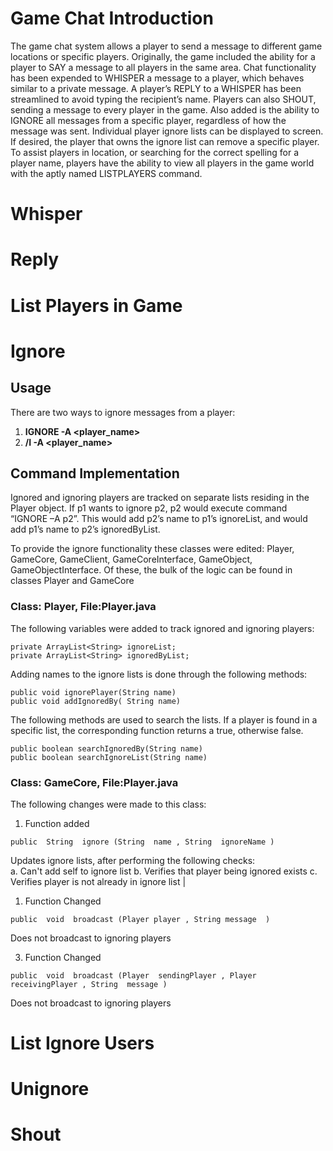# Game Chat Introduction
The game chat system allows a player to send a message to different game locations or specific players. Originally, the game included the ability for a player to SAY a message to all players in the same area. Chat functionality has been expended to WHISPER a message to a player, which behaves similar to a private message. A player’s REPLY to a WHISPER has been streamlined to avoid typing the recipient’s name. Players can also SHOUT, sending a message to every player in the game.
Also added is the ability to IGNORE all messages from a specific player, regardless of how the message was sent. Individual player ignore lists can be displayed to screen. If desired, the player that owns the ignore list can remove a specific player. 
To assist players in location, or searching for the correct spelling for a player name, players have the ability to view all players in the game world with the aptly named LISTPLAYERS command. 


# Whisper

# Reply

# List Players in Game

# Ignore
## Usage
There are two ways to ignore messages from a player:
1. **IGNORE -A <player_name>**
2. **/I -A <player_name>**

## Command Implementation
Ignored and ignoring players are tracked on separate lists residing in the Player object. If p1 wants to ignore p2, p2 would execute command “IGNORE –A p2”. This would add p2’s name to p1’s ignoreList, and would add p1’s name to p2’s ignoredByList. 

To provide the ignore functionality these classes were edited: Player, GameCore, GameClient, GameCoreInterface, GameObject, GameObjectInterface. Of these, the bulk of the logic can be found in classes Player and GameCore

### Class: Player, File:Player.java
The following variables were added to track ignored and ignoring players:
```
private ArrayList<String> ignoreList;
private ArrayList<String> ignoredByList;
```

Adding names to the ignore lists is done through the following methods:
```
public void ignorePlayer(String name)
public void addIgnoredBy( String name)
```

The following methods are used to search the lists. If a player is found in a specific list, the corresponding function returns a true, otherwise false.
```
public boolean searchIgnoredBy(String name)
public boolean searchIgnoreList(String name)
```

### Class: GameCore, File:Player.java
The following changes were made to this class:
1. Function added
```
public  String  ignore (String  name , String  ignoreName )                                  
```
Updates ignore lists, after performing the following checks:  
a. Can't add self to ignore list 
b. Verifies that player being ignored exists 
c. Verifies player is not already in ignore list |

1. Function Changed
```
public  void  broadcast (Player player , String message  )
```
Does not broadcast to ignoring players  

3. Function Changed
```
public  void  broadcast (Player  sendingPlayer , Player  receivingPlayer , String  message )
```
Does not broadcast to ignoring players




# List Ignore Users

# Unignore

# Shout
